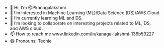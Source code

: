 - 👋 Hi, I’m @Pkanagalakshmi
- 👀 I’m interested in Machine Learning (ML)/Data Science (DS)/AWS Cloud
- 🌱 I’m currently learning  ML and DS.
- 💞️ I’m looking to collaborate on Interesting projects related to ML, DS, and AWS cloud.
- 📫 How to reach me www.linkedin.com/in/kanaga-lakshmi-136b59227
- 😄 Pronouns: Techie


<!---
Pkanagalakshmi/Pkanagalakshmi is a ✨ special ✨ repository because its `README.md` (this file) appears on your GitHub profile.
You can click the Preview link to take a look at your changes.
--->
